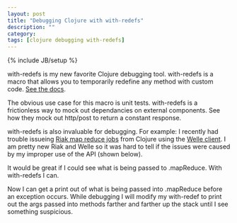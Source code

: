 ```yaml
---
layout: post
title: "Debugging Clojure with with-redefs"
description: ""
category: 
tags: [clojure debugging with-redefs]
---
```

{% include JB/setup %}

<p>
with-redefs is my new favorite Clojure debugging tool. with-redefs is a macro that allows you to temporarily
redefine any method with custom code. <a href="http://clojuredocs.org/clojure_core/clojure.core/with-redefs" target="_blank">
See the docs</a>. 
</p>
<p>
The obvious use case for this macro is unit tests. with-redefs is a frictionless way to mock out dependancies on external components.
See how they mock out http/post to return a constant response.
</p>

<script src="https://gist.github.com/mattmiller/5279712.js"> </script>

<p>
with-redefs is also invaluable for debugging. For example: I recently had trouble issueing 
<a href="http://docs.basho.com/riak/latest/tutorials/querying/MapReduce/" target="_blank">Riak map reduce jobs</a> from Clojure using the 
<a href="https://github.com/michaelklishin/welle" target="_blank">Welle client</a>. I am pretty new Riak and Welle so it was hard to tell
if the issues were caused by my improper use of the API (shown below).    
</p>

<script src="https://gist.github.com/mattmiller/5279871.js"> </script>

<p>
It would be great if I could see what is being passed to .mapReduce. With with-redefs I can.
</p>

<script src="https://gist.github.com/mattmiller/5279990.js"> </script>

<p>
Now I can get a print out of what is being passed into .mapReduce before an exception occurs. While debugging I will modify my with-redef to print out the
args passed into methods farther and farther up the stack until I see something suspicious.
</p>